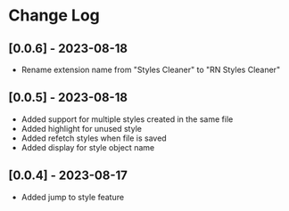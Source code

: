 # Change Log

## [0.0.6] - 2023-08-18
- Rename extension name from "Styles Cleaner" to "RN Styles Cleaner" 
## [0.0.5] - 2023-08-18
- Added support for multiple styles created in the same file
- Added highlight for unused style
- Added refetch styles when file is saved
- Added display for style object name

## [0.0.4] - 2023-08-17
- Added jump to style feature